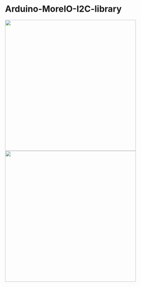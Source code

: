 # Arduino-MoreIO-I2C-library

<img src="http://i.imgur.com/ul15tVz.png" width="430"> <img src="http://i.imgur.com/jltriXt.png" width="430">
